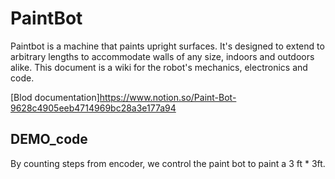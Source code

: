 # PaintBot

Paintbot is a machine that paints upright surfaces. It's designed to extend to arbitrary lengths to accommodate walls of any size, indoors and outdoors alike. This document is a wiki for the robot's mechanics, electronics and code.

[Blod documentation]https://www.notion.so/Paint-Bot-9628c4905eeb4714969bc28a3e177a94
## DEMO_code

By counting steps from encoder, we control the paint bot to paint a 3 ft * 3ft.
